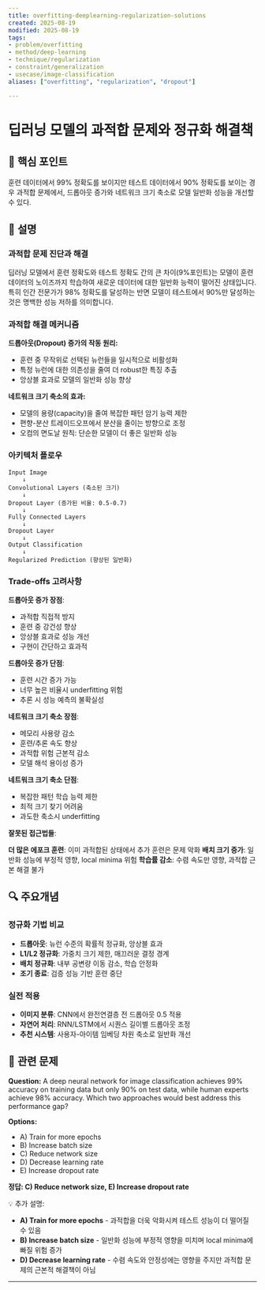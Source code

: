 ```yaml
---
title: overfitting-deeplearning-regularization-solutions
created: 2025-08-19
modified: 2025-08-19
tags:
- problem/overfitting
- method/deep-learning
- technique/regularization
- constraint/generalization
- usecase/image-classification
aliases: ["overfitting", "regularization", "dropout"]

---
```


# 딥러닝 모델의 과적합 문제와 정규화 해결책

## 🎯 핵심 포인트

훈련 데이터에서 99% 정확도를 보이지만 테스트 데이터에서 90% 정확도를 보이는 경우 과적합 문제에서, 드롭아웃 증가와 네트워크 크기 축소로 모델 일반화 성능을 개선할 수 있다.

## 📝 설명

### 과적합 문제 진단과 해결

딥러닝 모델에서 훈련 정확도와 테스트 정확도 간의 큰 차이(9%포인트)는 모델이 훈련 데이터의 노이즈까지 학습하여 새로운 데이터에 대한 일반화 능력이 떨어진 상태입니다. 특히 인간 전문가가 98% 정확도를 달성하는 반면 모델이 테스트에서 90%만 달성하는 것은 명백한 성능 저하를 의미합니다.

### 과적합 해결 메커니즘

**드롭아웃(Dropout) 증가의 작동 원리:**
- 훈련 중 무작위로 선택된 뉴런들을 일시적으로 비활성화
- 특정 뉴런에 대한 의존성을 줄여 더 robust한 특징 추출
- 앙상블 효과로 모델의 일반화 성능 향상

**네트워크 크기 축소의 효과:**
- 모델의 용량(capacity)을 줄여 복잡한 패턴 암기 능력 제한
- 편향-분산 트레이드오프에서 분산을 줄이는 방향으로 조정
- 오컴의 면도날 원칙: 단순한 모델이 더 좋은 일반화 성능

### 아키텍처 플로우

```
Input Image
    ↓
Convolutional Layers (축소된 크기)
    ↓
Dropout Layer (증가된 비율: 0.5-0.7)
    ↓
Fully Connected Layers
    ↓
Dropout Layer
    ↓
Output Classification
    ↓
Regularized Prediction (향상된 일반화)
```

### Trade-offs 고려사항

**드롭아웃 증가 장점**:
- 과적합 직접적 방지
- 훈련 중 강건성 향상
- 앙상블 효과로 성능 개선
- 구현이 간단하고 효과적

**드롭아웃 증가 단점**:
- 훈련 시간 증가 가능
- 너무 높은 비율시 underfitting 위험
- 추론 시 성능 예측의 불확실성

**네트워크 크기 축소 장점**:
- 메모리 사용량 감소
- 훈련/추론 속도 향상
- 과적합 위험 근본적 감소
- 모델 해석 용이성 증가

**네트워크 크기 축소 단점**:
- 복잡한 패턴 학습 능력 제한
- 최적 크기 찾기 어려움
- 과도한 축소시 underfitting

**잘못된 접근법들**:

**더 많은 에포크 훈련**: 이미 과적합된 상태에서 추가 훈련은 문제 악화
**배치 크기 증가**: 일반화 성능에 부정적 영향, local minima 위험
**학습률 감소**: 수렴 속도만 영향, 과적합 근본 해결 불가

## 🔍 주요개념

### 정규화 기법 비교

- **드롭아웃**: 뉴런 수준의 확률적 정규화, 앙상블 효과
- **L1/L2 정규화**: 가중치 크기 제한, 매끄러운 결정 경계
- **배치 정규화**: 내부 공변량 이동 감소, 학습 안정화
- **조기 종료**: 검증 성능 기반 훈련 중단

### 실전 적용

- **이미지 분류**: CNN에서 완전연결층 전 드롭아웃 0.5 적용
- **자연어 처리**: RNN/LSTM에서 시퀀스 길이별 드롭아웃 조정  
- **추천 시스템**: 사용자-아이템 임베딩 차원 축소로 일반화 개선

## 📝 관련 문제

**Question:** A deep neural network for image classification achieves 99% accuracy on training data but only 90% on test data, while human experts achieve 98% accuracy. Which two approaches would best address this performance gap?

**Options:**

- A) Train for more epochs
- B) Increase batch size  
- C) Reduce network size
- D) Decrease learning rate
- E) Increase dropout rate

**정답: C) Reduce network size, E) Increase dropout rate**

💡 추가 설명:

- **A) Train for more epochs** - 과적합을 더욱 악화시켜 테스트 성능이 더 떨어질 수 있음
- **B) Increase batch size** - 일반화 성능에 부정적 영향을 미치며 local minima에 빠질 위험 증가  
- **D) Decrease learning rate** - 수렴 속도와 안정성에는 영향을 주지만 과적합 문제의 근본적 해결책이 아님

---